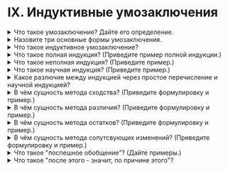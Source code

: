 # IX. Индуктивные умозаключения

<details>
  <summary>Что такое умозаключение? Дайте его определение.</summary>

  Умозаключение - это логическое действие посредством которого из двух или нескольких суждений мы получаем новое суждение.

</details>

<details>
  <summary>Назовите три основные формы умозаключения.</summary>

  Дедуктивные, индуктивные и энтимема.

</details>

<details>
  <summary>Что такое индуктивное умозаключение?</summary>

  Индукция - это такое умозаключение посредством которого из единичных или частных посылок мы получаем общий вывод.

</details>

<details>
  <summary>Что такое полная индукция? (Приведите пример полной индукции.)</summary>

  Полная индукция - это такой вид индуктивного умозаключения, посредством которого мы получаем общий вывод из посылок, исчерпывающих все случаи данного явления.

  Пример:
  В прошлый понедельник, вторник и т. д. температура воздуха была ниже 20.
  Но понедельник, вторник и т. д. составляют всю неделю.
  Следовательно, всю прошлую неделю температура воздуха была ниже 20.

</details>

<details>
  <summary>Что такое неполная индукция? (Приведите пример.)</summary>

  Неполная индукция - это такой вид индуктивного умозаключения, посредством которого общий вывод получается из посылок, не охватывающих всех случаев изучаемого фвления.

  Пример:
  Все ученые - рассеяные.

</details>

<details>
  <summary>Что такое научная индукция? (Приведите пример.)</summary>

  Научная индукция - это такой вид индуктивного умозаключения, посредством которого делается общий вывод относительно всех предметов какого-либо класса на основе исследования существнных свойств и причинн связей части предметов данного класса.

</details>

<details>
  <summary>Какое разлючие между индукцией через простое перечисление и научной индукцией?</summary>

  При научной индукции исследования должны доказать сущесственные свойства предметов.

</details>

<details>
  <summary>В чём сущность метода сходства? (Приведите формулировку и пример.)</summary>

  Если наблюдаемые случаи какого-либо явления имеют общим лишь одно обстоятельство, то оно и есть причина данного явления.

  Пример:

  При прохождении света через разные прозрачные предметы наблюдается радуга. Соответсвенно явление должно иметь одну и туже причину для всех предметов.

</details>

<details>
  <summary>В чём сущность метода различия? (Приведите формулировку и пример.)</summary>

  Если случай, в котором явление наступает, и случай, в котором оно не наступает, разнятся только в одном обстоятельстве, то это обстоятельство и есть причина явления.

  Пример:

  Если под колоколом есть воздух, то звук слышен, если воздуха нет, то звук не слышен.

</details>

<details>
  <summary>В чём сущность метода остатков? (Приведите формулировку и пример.)</summary>

  Если известно, что причиной явления не служат предполагаемые обстоятельства, кроме одного из них, то это одно и есть причина явления.

  В качетсве примера можно использовать историю обнаружения нептуна.

</details>

<details>
  <summary>В чём сущность метода сопутсвующих изменений? (Приведите формулировку и пример.)</summary>

  Если возникновение одного явления всякий раз вызывает возникновение другого, то первое из них есть причина второго.

  Пример:

  Если по проводу идёт электрический ток, то вокруг провода возикает магнитное поле; следовательно, прохождение электрического тока является причиной возникновения макнитного поля.

</details>

<details>
  <summary>Что такое "поспешное обобщение"? (Дайте примеры.)</summary>

  Логическая ошибка в индуктивном выводе. Суть ее заключается в том, что, рассмотрев несколько частных случаев из какого-либо класса явлений, делают вывод обо всем классе.

</details>

<details>
  <summary>Что такое "после этого - значит, по причине этого"?</summary>

</details>
